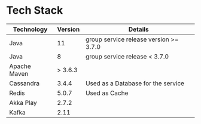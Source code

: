 # Tech Stack

| Technology   | Version | Details                                |
| ------------ | ------- | -------------------------------------- |
| Java         | 11      | group service release version >= 3.7.0 |
| Java         | 8       | group service release < 3.7.0          |
| Apache Maven | > 3.6.3 |                                        |
| Cassandra    | 3.4.4   | Used as a Database for the service     |
| Redis        | 5.0.7   | Used as Cache                          |
| Akka Play    | 2.7.2   |                                        |
| Kafka        | 2.11    |                                        |
